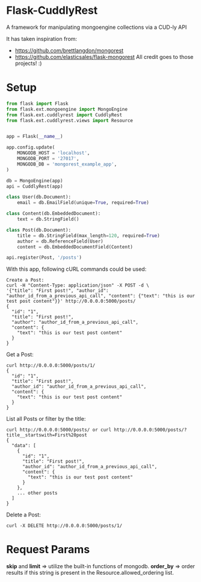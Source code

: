 Flask-CuddlyRest
===============
A framework for manipulating mongoengine collections via a CUD-ly API

It has taken inspiration from:
 - https://github.com/brettlangdon/mongorest
 - https://github.com/elasticsales/flask-mongorest
All credit goes to those projects! :)

Setup
=====

``` python
from flask import Flask
from flask.ext.mongoengine import MongoEngine
from flask.ext.cuddlyrest import CuddlyRest
from flask.ext.cuddlyrest.views import Resource


app = Flask(__name__)

app.config.update(
    MONGODB_HOST = 'localhost',
    MONGODB_PORT = '27017',
    MONGODB_DB = 'mongorest_example_app',
)

db = MongoEngine(app)
api = CuddlyRest(app)

class User(db.Document):
    email = db.EmailField(unique=True, required=True)

class Content(db.EmbeddedDocument):
    text = db.StringField()

class Post(db.Document):
    title = db.StringField(max_length=120, required=True)
    author = db.ReferenceField(User)
    content = db.EmbeddedDocumentField(Content)

api.register(Post, '/posts')
```

With this app, following cURL commands could be used:
```
Create a Post:
curl -H "Content-Type: application/json" -X POST -d \
'{"title": "First post!", "author_id": "author_id_from_a_previous_api_call", "content": {"text": "this is our test post content"}}' http://0.0.0.0:5000/posts/
{
  "id": "1",
  "title": "First post!",
  "author": "author_id_from_a_previous_api_call",
  "content": {
    "text": "this is our test post content"
  }
}
```
Get a Post:
```
curl http://0.0.0.0:5000/posts/1/
{
  "id": "1",
  "title": "First post!",
  "author_id": "author_id_from_a_previous_api_call",
  "content": {
    "text": "this is our test post content"
  }
}
```
List all Posts or filter by the title:
```
curl http://0.0.0.0:5000/posts/ or curl http://0.0.0.0:5000/posts/?title__startswith=First%20post
{
  "data": [
    {
      "id": "1",
      "title": "First post!",
      "author_id": "author_id_from_a_previous_api_call",
      "content": {
        "text": "this is our test post content"
      }
    },
    ... other posts
  ]
}
```
Delete a Post:
```
curl -X DELETE http://0.0.0.0:5000/posts/1/
```

Request Params
==============

**skip** and **limit** => utilize the built-in functions of mongodb.
**order_by** => order results if this string is present in the Resource.allowed_ordering list.
